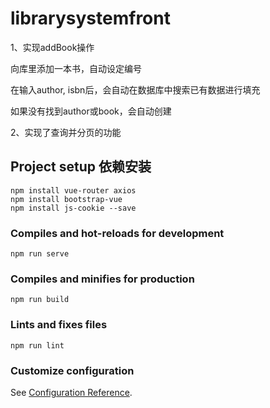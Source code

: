 # librarysystemfront

1、实现addBook操作

向库里添加一本书，自动设定编号

在输入author, isbn后，会自动在数据库中搜索已有数据进行填充

如果没有找到author或book，会自动创建

2、实现了查询并分页的功能

## Project setup 依赖安装
```
npm install vue-router axios
npm install bootstrap-vue
npm install js-cookie --save
```

### Compiles and hot-reloads for development
```
npm run serve
```

### Compiles and minifies for production
```
npm run build
```

### Lints and fixes files
```
npm run lint
```

### Customize configuration
See [Configuration Reference](https://cli.vuejs.org/config/).
